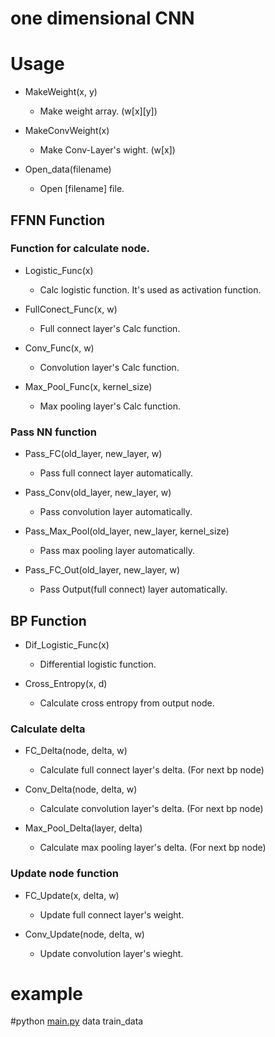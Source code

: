 # one dimensional CNN

# Usage

- MakeWeight(x, y)
  - Make weight array. (w[x][y])

- MakeConvWeight(x)
   - Make Conv-Layer's wight. (w[x])

- Open_data(filename)
  - Open [filename] file.

## FFNN Function

### Function for calculate node.

- Logistic_Func(x)
  - Calc logistic function. It's used as activation function.

- FullConect_Func(x, w)
  - Full connect layer's Calc function.

- Conv_Func(x, w)
  - Convolution layer's Calc function.

- Max_Pool_Func(x, kernel_size)
  - Max pooling layer's Calc function.

### Pass NN function

- Pass_FC(old_layer, new_layer, w)
  - Pass full connect layer automatically.

- Pass_Conv(old_layer, new_layer, w)
  - Pass convolution layer automatically.

- Pass_Max_Pool(old_layer, new_layer, kernel_size)
  - Pass max pooling layer automatically.
 
- Pass_FC_Out(old_layer, new_layer, w)
  - Pass Output(full connect) layer automatically.

## BP Function

- Dif_Logistic_Func(x)
  - Differential logistic function.

- Cross_Entropy(x, d)
  - Calculate cross entropy from output node.

### Calculate delta

- FC_Delta(node, delta, w)
  - Calculate full connect layer's delta. (For next bp node)

- Conv_Delta(node, delta, w)
  - Calculate convolution layer's delta. (For next bp node)

- Max_Pool_Delta(layer, delta)
  - Calculate max pooling layer's delta. (For next bp node)

### Update node function

- FC_Update(x, delta, w)
  - Update full connect layer's weight.

- Conv_Update(node, delta, w)
  - Update convolution layer's wieght.

# example
#python [main.py](https://github.com/palloc/NeuralNetwork/blob/master/main.py) data train_data






